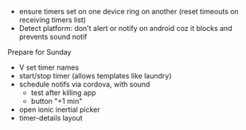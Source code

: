 * ensure timers set on one device ring on another (reset timeouts on receiving timers list)
* Detect platform: don't alert or notify on android coz it blocks and prevents sound notif

Prepare for Sunday

* V set timer names
* start/stop timer (allows templates like laundry)
* schedule notifs via cordova, with sound
  * test after killing app
  * button "+1 min"
* open ionic inertial picker
* timer-details layout

